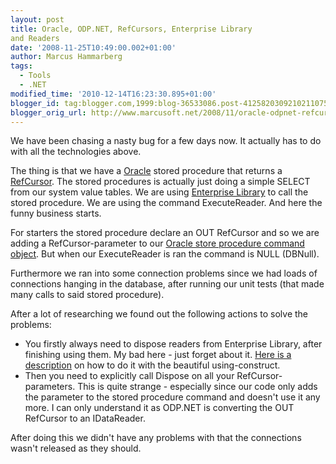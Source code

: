 ```yaml
---
layout: post
title: Oracle, ODP.NET, RefCursors, Enterprise Library
and Readers
date: '2008-11-25T10:49:00.002+01:00'
author: Marcus Hammarberg
tags:
  - Tools
  - .NET
modified_time: '2010-12-14T16:23:30.895+01:00'
blogger_id: tag:blogger.com,1999:blog-36533086.post-4125820309210211075
blogger_orig_url: http://www.marcusoft.net/2008/11/oracle-odpnet-refcursors-enterprise.html
---
```



We have been chasing a nasty bug for a few days now. It actually has to
do with all the technologies above.

The thing is that we have a
<a href="http://www.oracle.com/" target="_blank">Oracle</a> stored
procedure that returns a <a href="http://www.oradev.com/ref_cursor.jsp"
target="_blank">RefCursor</a>. The stored procedures is actually just
doing a simple SELECT from our system value tables. We are using
<a href="http://www.codeplex.com/entlib" target="_blank">Enterprise
Library</a> to call the stored procedure. We are using the command
ExecuteReader. And here the funny business starts.

For starters the stored procedure declare an OUT RefCursor and so we are
adding a RefCursor-parameter to our
<a href="http://www.exforsys.com/tutorials/odp.net.html"
target="_blank">Oracle store procedure command object</a>. But when our
ExecuteReader is ran the command is NULL (DBNull).

Furthermore we ran into some connection problems since we had loads of
connections hanging in the database, after running our unit tests (that
made many calls to said stored procedure).

After a lot of researching we found out the following actions to solve
the problems:

-   You firstly always need to dispose readers from Enterprise Library,
    after finishing using them. My bad here - just forget about it. <a
    href="http://forums.microsoft.com/MSDN/ShowPost.aspx?PostID=352908&amp;SiteID=1"
    target="_blank">Here is a description</a> on how to do it with the
    beautiful using-construct.
-   Then you need to explicitly call Dispose on all your
    RefCursor-parameters. This is quite strange - especially since our
    code only adds the parameter to the stored procedure command and
    doesn't use it any more.
    I can only understand it as ODP.NET is converting the OUT RefCursor
    to an IDataReader.

After doing this we didn't have any problems with that the connections
wasn't released as they should.
